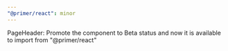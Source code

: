 ```yaml
---
"@primer/react": minor
---
```


PageHeader: Promote the component to Beta status and now it is available to import from "@primer/react"
